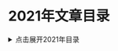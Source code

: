 2021年文章目录
===

<details>
<summary>点击展开2021年目录</summary>

* [01.SpringBoot指定Filter顺序](./01_spring-boot-add-filter/README.md)



</details>
